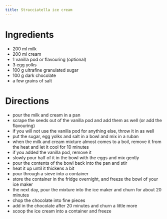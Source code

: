 ```yaml
---
title: Stracciatella ice cream
---
```


# Ingredients

- 200 ml milk
- 200 ml cream
- 1 vanilla pod or flavouring (optional)
- 3 egg yolks
- 100 g ultrafine granulated sugar
- 100 g dark chocolate
- a few grains of salt

# Directions

- pour the milk and cream in a pan
- scrape the seeds out of the vanilla pod and add them as well (or add the flavouring)
- if you will not use the vanilla pod for anything else, throw it in as well
- put the sugar, egg yolks and salt in a bowl and mix in a ruban
- when the milk and cream mixture almost comes to a boil, remove it from the heat and let it cool for 10 minutes
- if you added the vanilla pod, remove it
- slowly pour half of it in the bowl with the eggs and mix gently
- pour the contents of the bowl back into the pan and stir
- heat it up until it thickens a bit
- pour through a sieve into a container
- store the container in the fridge overnight, and freeze the bowl of your ice maker
- the next day, pour the mixture into the ice maker and churn for about 20 minutes
- chop the chocolate into fine pieces
- add in the chocolate after 20 minutes and churn a little more
- scoop the ice cream into a container and freeze
